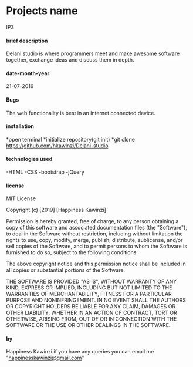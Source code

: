 # Projects name
IP3

#### brief description
Delani studio is where programmers meet and make awesome software together, exchange ideas and discuss them in depth.

#### date-month-year
21-07-2019

#### Bugs
The web functionality is best in an internet connected device.

#### installation
*open terminal
*initialize repository(git init)
*git clone https://github.com/hkawinzi/Delani-studio

#### technologies used
-HTML
-CSS 
-bootstrap
-jQuery

#### license
MIT License

Copyright (c) [2019] [Happiness Kawinzi]

Permission is hereby granted, free of charge, to any person obtaining a copy
of this software and associated documentation files (the "Software"), to deal
in the Software without restriction, including without limitation the rights
to use, copy, modify, merge, publish, distribute, sublicense, and/or sell
copies of the Software, and to permit persons to whom the Software is
furnished to do so, subject to the following conditions:

The above copyright notice and this permission notice shall be included in all
copies or substantial portions of the Software.

THE SOFTWARE IS PROVIDED "AS IS", WITHOUT WARRANTY OF ANY KIND, EXPRESS OR
IMPLIED, INCLUDING BUT NOT LIMITED TO THE WARRANTIES OF MERCHANTABILITY,
FITNESS FOR A PARTICULAR PURPOSE AND NONINFRINGEMENT. IN NO EVENT SHALL THE
AUTHORS OR COPYRIGHT HOLDERS BE LIABLE FOR ANY CLAIM, DAMAGES OR OTHER
LIABILITY, WHETHER IN AN ACTION OF CONTRACT, TORT OR OTHERWISE, ARISING FROM,
OUT OF OR IN CONNECTION WITH THE SOFTWARE OR THE USE OR OTHER DEALINGS IN THE
SOFTWARE.

#### by
Happiness Kawinzi.if you have any queries you can email me "happinesskawinzi@gmail.com" 
